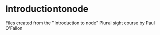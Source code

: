 # Introductiontonode
Files created from the "Introduction to node" Plural sight course by Paul O'Fallon
